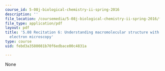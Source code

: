 ```yaml
---
course_id: 5-08j-biological-chemistry-ii-spring-2016
description: ''
file_location: /coursemedia/5-08j-biological-chemistry-ii-spring-2016/febd3a3580081b70f6edbace00c4831a_MIT5_08jS16r6_handout.pdf
file_type: application/pdf
layout: pdf
title: '5.08 Recitation 6: Understanding macromolecular structure with transmission
  electron microscopy'
type: course
uid: febd3a3580081b70f6edbace00c4831a

---
```

None